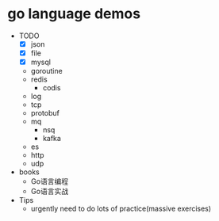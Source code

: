 # go language demos

- TODO
    - [x] json
    - [x] file
    - [x] mysql
    - goroutine
    - redis
        - codis
    - log
    - tcp
    - protobuf
    - mq
        - nsq
        - kafka
    - es
    - http
    - udp
- books
    - Go语言编程
    - Go语言实战
- Tips
    - urgently need to do lots of practice(massive exercises)